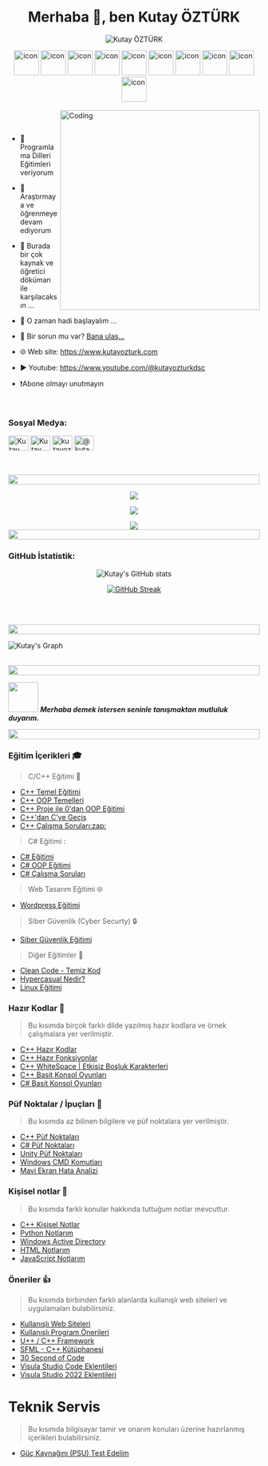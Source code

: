

<h1 align="center">Merhaba 👋, ben Kutay ÖZTÜRK</h1>

<p align="center"> 
 <img src="https://komarev.com/ghpvc/?username=kutayozturk&label=Profile%20views&color=0e75b6&style=flat" alt="Kutay ÖZTÜRK" /> 

</p>

<div align="center">
<img src="https://techstack-generator.vercel.app/cpp-icon.svg" alt="icon" width="50" height="50" />
<img src="https://techstack-generator.vercel.app/csharp-icon.svg" alt="icon" width="50" height="50" />
<img src="https://techstack-generator.vercel.app/ts-icon.svg" alt="icon" width="50" height="50" />
<img src="https://techstack-generator.vercel.app/react-icon.svg" alt="icon" width="50" height="50" />
<img src="https://techstack-generator.vercel.app/docker-icon.svg" alt="icon" width="50" height="50" />

<img src="https://techstack-generator.vercel.app/raspberrypi-icon.svg" alt="icon" width="50" height="50" />
<img src="https://techstack-generator.vercel.app/java-icon.svg" alt="icon" width="50" height="50" />
<img src="https://techstack-generator.vercel.app/python-icon.svg" alt="icon" width="50" height="50" />
<img src="https://techstack-generator.vercel.app/prettier-icon.svg" alt="icon" width="50" height="50" />
<img src="https://techstack-generator.vercel.app/github-icon.svg" alt="icon" width="50" height="50" /></div>
<br>

<img align="right" alt="Coding" width="400" src="https://user-images.githubusercontent.com/74038190/229223263-cf2e4b07-2615-4f87-9c38-e37600f8381a.gif">
<br><br>

- 👀 Programlama Dilleri Eğitimleri veriyorum
  
- 🔭 Araştırmaya ve öğrenmeye devam ediyorum 

- 🌱 Burada bir çok kaynak ve öğretici döküman ile karşılacaksın ...

- 💞️ O zaman hadi başlayalım ...

- 📧 Bir sorun mu var? [Bana ulaş...](mailto:kutayozturk@mail.com)

- 🌐 Web site: https://www.kutayozturk.com

- ▶️ Youtube: https://www.youtube.com/@kutayozturkdsc

- ❗Abone olmayı unutmayın

<br>
<h3 align="left">Sosyal Medya:</h3>
<p align="left">
<a href="https://linkedin.com/#" target="blank"><img align="center" src="https://raw.githubusercontent.com/rahuldkjain/github-profile-readme-generator/master/src/images/icons/Social/linked-in-alt.svg" alt="Kutay ÖZTÜRK" height="30" width="40" /></a>
<a href="https://stackoverflow.com/#" target="blank"><img align="center" src="https://raw.githubusercontent.com/rahuldkjain/github-profile-readme-generator/master/src/images/icons/Social/stack-overflow.svg" alt="Kutay ÖZTÜRK" height="30" width="40" /></a>
<a href="https://instagram.com/kutayozturk06" target="blank"><img align="center" src="https://raw.githubusercontent.com/rahuldkjain/github-profile-readme-generator/master/src/images/icons/Social/instagram.svg" alt="kutayozturk06" height="30" width="40" /></a>
<a href="https://www.youtube.com/@kutayozturkdsc" target="blank"><img align="center" src="https://raw.githubusercontent.com/rahuldkjain/github-profile-readme-generator/master/src/images/icons/Social/youtube.svg" alt="@kutayozturkdsc" height="30" width="40" /></a>
</p>
<br>
<br>
<img src="https://i.imgur.com/dBaSKWF.gif" height="20" width="100%">

<br>

<p align="center">
  <a href="https://skillicons.dev">
    <img src="https://skillicons.dev/icons?i=git,github,c,cpp,cs,python,js,ts,bash" />
  </a>
</p>
<p align="center">
  <a href="https://skillicons.dev">
    <img src="https://skillicons.dev/icons?i=cmake,gtk,angular,wordpress,md,linux,raspberrypi" />
  </a>
</p>
<p align="center">
  <a href="https://skillicons.dev">
    <img src="https://skillicons.dev/icons?i=ps,pr,ai,ae,vscode,stackoverflow,godot" />
  </a>

<img src="https://i.imgur.com/dBaSKWF.gif" height="20" width="100%">
<br>
<h3 align="left">GitHub İstatistik:</h3>
<div align="center">
 
![Kutay's GitHub stats](https://github-readme-stats.vercel.app/api?username=kutayozturk\&theme=midnight-purple\&show_icons=true\&show=reviews,prs_merged,prs_merged_percentage\&hide=contribs,issues)

[![GitHub Streak](https://streak-stats.demolab.com/?user=kutayozturk&theme=midnight-purple)](https://git.io/streak-stats)

</div>

<br><br>

<img src="https://i.imgur.com/dBaSKWF.gif" height="20" width="100%">

![Kutay's Graph](https://github-readme-activity-graph.vercel.app/graph?username=kutayozturk&custom_title=Kutay%20GitHub%20Activity%20Graph&bg_color=0D1117&color=7F3FBF&line=7F3FBF&point=7F3FBF&area_color=FFFFFF&title_color=FFFFFF&area=true)
<br><br>

<img src="https://i.imgur.com/dBaSKWF.gif" height="20" width="100%">

<img src="https://media.giphy.com/media/LnQjpWaON8nhr21vNW/giphy.gif" width="60"> <em><b>Merhaba demek istersen seninle tanışmaktan mutluluk duyarım.</b></em>

<img src="https://i.imgur.com/dBaSKWF.gif" height="20" width="100%">

### Eğitim İçerikleri 🎓

> C/C++ Eğitimi :small_red_triangle_down:

<ul>
      <li><a href="https://github.com/kutayozturk/cpp-temel-egitim">C++ Temel Eğitimi</a></li>
      <li><a href="https://github.com/kutayozturk/Cpp-OOP-Temelleri">C++ OOP Temelleri</a></li> 
      <li><a href="https://github.com/kutayozturk/cpp-opp-egitimi">C++ Proje ile 0'dan OOP Eğitimi</a></li> 
      <li><a href="https://github.com/kutayozturk/cpp-den-C-diline-gecis">C++'dan C'ye Geçiş</a></li>
      <li><a href="https://github.com/kutayozturk/cpp-calisma-sorulari">C++ Çalışma Soruları:zap:</a></li>
</ul>

> C# Eğitimi :

<ul>
      <li><a href="https://github.com/kutayozturk/csharp-temel-egitim">C# Eğitimi</a></li>
      <li><a href="https://github.com/kutayozturk/csharp-oop">C# OOP Eğitimi</a></li>
      <li><a href="https://github.com/kutayozturk/csharp-calisma-sorulari">C# Çalışma Soruları</a></li>
</ul>

> Web Tasarım Eğitimi 🌐

<ul>
      <li><a href="https://github.com/kutayozturk/wordpress-egitimi">Wordpress Eğitimi</a></li>
</ul>

> Siber Güvenlik (Cyber Securty) 🔒
> 
<ul>
      <li><a href="https://github.com/kutayozturk/siber-guvenlik-egitimi">Siber Güvenlik Eğitimi</a></li>
</ul>

> Diğer Eğitimler :small_red_triangle_down:

<ul>   
      <li><a href="https://github.com/kutayozturk/clean-code">Clean Code - Temiz Kod</a></li>
      <li><a href="https://github.com/kutayozturk/Hypercasual-Nedir">Hypercasual Nedir?</a></li>
      <li><a href="https://github.com/kutayozturk/kali-linux-egitimi">Linux Eğitimi</a></li>
</ul>

### Hazır Kodlar 🚕

> Bu kısımda birçok farklı dilde yazılmış hazır kodlara ve örnek çalışmalara yer verilmiştir.

<ul>
      <li><a href="https://github.com/kutayozturk/cpp-hazir-kodlar">C++ Hazır Kodlar</a></li>
      <li><a href="https://github.com/kutayozturk/cpp-Hazir-Fonksiyonlar">C++ Hazır Fonksiyonlar</a></li>    
      <li><a href="https://github.com/kutayozturk/cpp-whitespace">C++ WhiteSpace | Etkisiz Boşluk Karakterleri</a></li>    
      <li><a href="https://github.com/kutayozturk/Cpp-Basit-Konsol-Oyunlari">C++ Basit Konsol Oyunları</a></li>
      <li><a href="https://github.com/kutayozturk/csharp-Basit-Konsol-Oyunlari/">C# Basit Konsol Oyunları</a></li>
</ul>

### Püf Noktalar / İpuçları :gem:

> Bu kısımda az bilinen bilgilere ve püf noktalara yer verilmiştir.

<ul>
      <li><a href="https://github.com/kutayozturk/cpp-puf-noktalari">C++ Püf Noktaları</a></li> 
      <li><a href="https://github.com/kutayozturk/Csharp-puf-noktalari">C# Püf Noktaları</a></li> 
      <li><a href="https://github.com/kutayozturk/unity-puf-noktalari">Unity Püf Noktaları</a></li>
      <li><a href="https://github.com/kutayozturk/windows-cmd-cheat-sheet">Windows CMD Komutları</a></li>   
      <li><a href="https://github.com/kutayozturk/mavi-ekran-analiz/">Mavi Ekran Hata Analizi</a></li>   
      
</ul>

### Kişisel notlar 📙

> Bu kısımda farklı konular hakkında tuttuğum notlar mevcuttur.

<ul>
      <li><a href="https://github.com/kutayozturk/cpp-kisisel-notlarim">C++ Kişisel Notlar</a></li> 
      <li><a href="https://github.com/kutayozturk/Python-Notlarim">Python Notlarım</a></li>
      <li><a href="https://github.com/kutayozturk/active-directory">Windows Active Directory</a></li>
      <li><a href="https://github.com/kutayozturk/html-notlarim">HTML Notlarım</a></li> 
      <li><a href="https://github.com/kutayozturk/JavaScript-Dersleri">JavaScript Notlarım</a></li>          
</ul>

### Öneriler 👍

> Bu kısımda birbinden farklı alanlarda kullanışlı web siteleri ve uygulamaları bulabilirsiniz.

<ul>      
      <li><a href="https://github.com/kutayozturk/web-sistesi-onerileri">Kullanışlı Web Siteleri</a></li>
      <li><a href="https://github.com/kutayozturk/Program-Onerileri">Kullanışlı Program Önerileri</a></li>
      <li><a href="https://www.ultimatepp.org/">U++ / C++ Framework</a></li>
      <li><a href="https://www.sfml-dev.org/">SFML - C++ Kütüphanesi</a></li>
      <li><a href="https://www.30secondsofcode.org/">30 Second of Code</a></li>
      <li><a href="https://github.com/kutayozturk/Visual-Studio-Code-Eklentileri">Visula Studio Code Eklentileri</a></li>
      <li><a href="https://github.com/kutayozturk/Visual-Studio-Eklentileri">Visula Studio 2022 Eklentileri</a></li>
</ul>

# Teknik Servis

> Bu kısımda bilgisayar tamir ve onarım konuları üzerine hazırlanmış içerikleri bulabilirsiniz.

<ul>      
      <li><a href="https://github.com/kutayozturk/bilgisayar-guc-kaynagini-test-edelim/">Güç Kaynağını (PSU) Test Edelim</a></li>
 
</ul>

